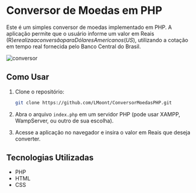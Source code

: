 # Conversor de Moedas em PHP

Este é um simples conversor de moedas implementado em PHP. A aplicação permite que o usuário informe um valor em Reais (R$) e realiza a conversão para Dólares Americanos (US$), utilizando a cotação em tempo real fornecida pelo Banco Central do Brasil.

![conversor](https://github.com/LMoont/ConversorMoedasPHP/assets/116237450/20ddc888-25a2-4d7b-8525-25dce505f4ae)



## Como Usar

1. Clone o repositório:

    ```bash
    git clone https://github.com/LMoont/ConversorMoedasPHP.git
    ```

2. Abra o arquivo `index.php` em um servidor PHP (pode usar XAMPP, WampServer, ou outro de sua escolha).

3. Acesse a aplicação no navegador e insira o valor em Reais que deseja converter.

## Tecnologias Utilizadas

- PHP
- HTML
- CSS
